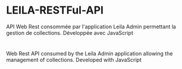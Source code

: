 # LEILA-RESTFul-API

API Web Rest consommée par l'application Leila Admin permettant la gestion de collections. 
Développée avec JavaScript
#
Web Rest API consumed by the Leila Admin application allowing the management of collections.
Developed with JavaScript
